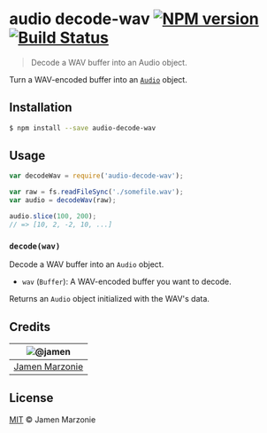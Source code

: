 # audio decode-wav [![NPM version][npm-image]][npm-url] [![Build Status][travis-image]][travis-url]
> Decode a WAV buffer into an Audio object.

Turn a WAV-encoded buffer into an [`Audio`][audio] object.

## Installation
```sh
$ npm install --save audio-decode-wav
```

## Usage
```js
var decodeWav = require('audio-decode-wav');

var raw = fs.readFileSync('./somefile.wav');
var audio = decodeWav(raw);

audio.slice(100, 200);
// => [10, 2, -2, 10, ...]
```

### `decode(wav)`
Decode a WAV buffer into an `Audio` object.
 - `wav` (`Buffer`): A WAV-encoded buffer you want to decode.

Returns an `Audio` object initialized with the WAV's data.

## Credits

|![@jamen][jamen-image]|
|:--------:|
| [Jamen Marzonie][jamen] |

## License
[MIT](LICENSE) &copy; Jamen Marzonie

[jamen]: https://github.com/jamen
[jamen-image]: https://avatars2.githubusercontent.com/u/6251703?v=3&s=125
[npm-image]: https://badge.fury.io/js/decode-wav.svg
[npm-url]: https://npmjs.org/package/decode-wav
[travis-image]: https://travis-ci.org/audiojs/decode-wav.svg?branch=master
[travis-url]: https://travis-ci.org/audiojs/decode-wav
[audio]: https://github.com/audiojs/audio
